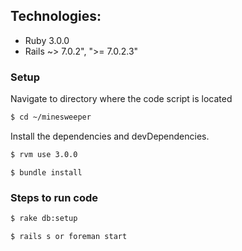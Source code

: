 ## Technologies:

* Ruby 3.0.0
* Rails ~> 7.0.2", ">= 7.0.2.3"


### Setup

Navigate to directory where the code script is located

```sh
$ cd ~/minesweeper
```
Install the dependencies and devDependencies.

```sh
$ rvm use 3.0.0
````

```
$ bundle install
```

### Steps to run code


```sh
$ rake db:setup
```

```sh
$ rails s or foreman start
```

